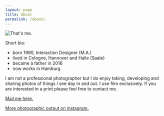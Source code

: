 ```yaml
---
layout: page
title: About
permalink: /about/
---
```


![That's me.](https://abload.de/img/2017-02-12-0008bgs7r.jpg)

Short bio:

- born 1990, Interaction Designer (M.A.)
- lived in Cologne, Hannover and Halle (Saale)
- became a father in 2016
- now works in Hamburg

I am not a professional photographer but I do enjoy taking, developing and sharing photos of things I see day in and out. I use film exclusively. If you are interested in a print please feel free to contact me.

[Mail me here.](mailto:artingei@gmail.com)

[More photographic output on instagram.](https://www.instagram.com/jnsbrgmr/)
